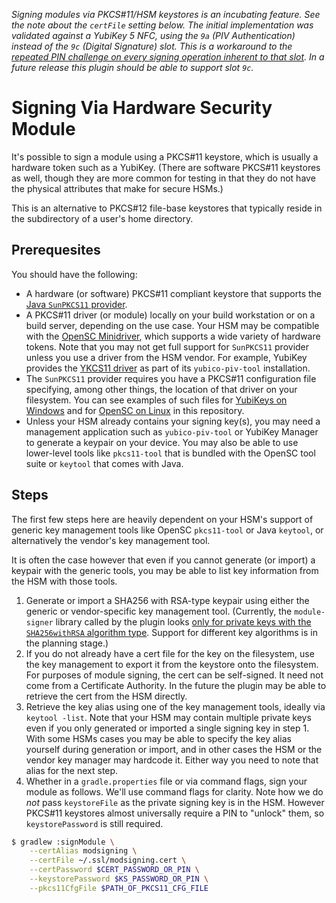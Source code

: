 *Signing modules via PKCS#11/HSM keystores is an incubating feature. See the note about the `certFile` setting below. The initial implementation was validated against a YubiKey 5 NFC, using the `9a` (PIV Authentication) instead of the `9c` (Digital Signature) slot. This is a workaround to the [repeated PIN challenge on every signing operation inherent to that slot](https://forum.inductiveautomation.com/t/ckr-user-not-logged-in-error-when-signing-zip-file-with-sectigo-usb-etoken/58107). In a future release this plugin should be able to support slot `9c`.*

# Signing Via Hardware Security Module
It's possible to sign a module using a PKCS#11 keystore, which is usually a hardware token such as a YubiKey. (There are software PKCS#11 keystores as well, though they are more common for testing in that they do not have the physical attributes that make for secure HSMs.)

This is an alternative to PKCS#12 file-base keystores that typically reside in the subdirectory of a user's home directory.

## Prerequesites
You should have the following:

* A hardware (or software) PKCS#11 compliant keystore that supports the [Java `SunPKCS11` provider](https://docs.oracle.com/en/java/javase/17/security/pkcs11-reference-guide1.html#GUID-6DA72F34-6C6A-4F7D-ADBA-5811576A9331).
* A PKCS#11 driver (or module) locally on your build workstation or on a build server, depending on the use case. Your HSM may be compatible with the [OpenSC Minidriver](https://github.com/OpenSC/OpenSC/wiki), which supports a wide variety of hardware tokens. Note that you may not get full support for `SunPKCS11` provider unless you use a driver from the HSM vendor. For example, YubiKey provides the [YKCS11 driver](https://developers.yubico.com/yubico-piv-tool/YKCS11/) as part of its `yubico-piv-tool` installation.
* The `SunPKCS11` provider requires you have a PKCS#11 configuration file specifying, among other things, the location of that driver on your filesystem. You can see examples of such files for [YubiKeys on Windows](gradle-module-plugin/src/functionalTest/resources/certs/pkcs11-yk5-win.cfg) and for [OpenSC on Linux](gradle-module-plugin/src/functionalTest/resources/certs/pkcs11.cfg) in this repository.
* Unless your HSM already contains your signing key(s), you may need a management application such as `yubico-piv-tool` or YubiKey Manager to generate a keypair on your device. You may also be able to use lower-level tools like `pkcs11-tool` that is bundled with the OpenSC tool suite or `keytool` that comes with Java.

## Steps
The first few steps here are heavily dependent on your HSM's support of generic key management tools like OpenSC `pkcs11-tool` or Java `keytool`, or alternatively the vendor's key management tool.

It is often the case however that even if you cannot generate (or import) a keypair with the generic tools, you may be able to list key information from the HSM with those tools.

1. Generate or import a SHA256 with RSA-type keypair using either the generic or vendor-specific key management tool. (Currently, the `module-signer` library called by the plugin looks [only for private keys with the `SHA256withRSA` algorithm type](https://github.com/inductiveautomation/module-signer/blob/master/src/main/java/com/inductiveautomation/ignitionsdk/ModuleSigner.java/#L95). Support for different key algorithms is in the planning stage.)
2. If you do not already have a cert file for the key on the filesystem, use the key management to export it from the keystore onto the filesystem. For purposes of module signing, the cert can be self-signed. It need not come from a Certificate Authority. In the future the plugin may be able to retrieve the cert from the HSM directly.
3. Retrieve the key alias using one of the key management tools, ideally via `keytool -list`. Note that your HSM may contain multiple private keys even if you only generated or imported a single signing key in step 1. With some HSMs cases you may be able to specify the key alias yourself during generation or import, and in other cases the HSM or the vendor key manager may hardcode it. Either way you need to note that alias for the next step.
4. Whether in a `gradle.properties` file or via command flags, sign your module as follows. We'll use command flags for clarity. Note how we do *not* pass `keystoreFile` as the private signing key is in the HSM. However PKCS#11 keystores almost universally require a PIN to "unlock" them, so `keystorePassword` is still required. 

```bash
$ gradlew :signModule \
    --certAlias modsigning \
    --certFile ~/.ssl/modsigning.cert \
    --certPassword $CERT_PASSWORD_OR_PIN \
    --keystorePassword $KS_PASSWORD_OR_PIN \
    --pkcs11CfgFile $PATH_OF_PKCS11_CFG_FILE
```
